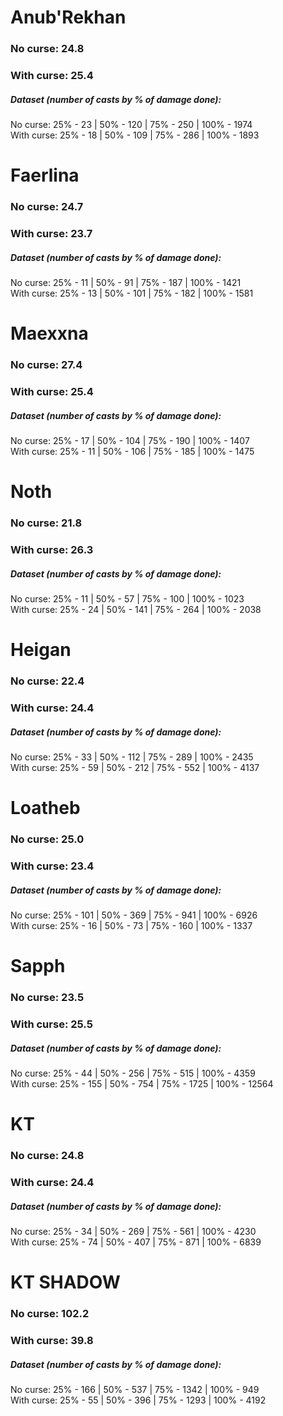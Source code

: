 # Anub'Rekhan
### No curse: 24.8
### With curse: 25.4

##### Dataset (number of casts by % of damage done):
No curse: 25% - 23 | 50% - 120 | 75% - 250 | 100% - 1974\
With curse: 25% - 18 | 50% - 109 | 75% - 286 | 100% - 1893
# Faerlina
### No curse: 24.7
### With curse: 23.7

##### Dataset (number of casts by % of damage done):
No curse: 25% - 11 | 50% - 91 | 75% - 187 | 100% - 1421\
With curse: 25% - 13 | 50% - 101 | 75% - 182 | 100% - 1581
# Maexxna
### No curse: 27.4
### With curse: 25.4

##### Dataset (number of casts by % of damage done):
No curse: 25% - 17 | 50% - 104 | 75% - 190 | 100% - 1407\
With curse: 25% - 11 | 50% - 106 | 75% - 185 | 100% - 1475
# Noth
### No curse: 21.8
### With curse: 26.3

##### Dataset (number of casts by % of damage done):
No curse: 25% - 11 | 50% - 57 | 75% - 100 | 100% - 1023\
With curse: 25% - 24 | 50% - 141 | 75% - 264 | 100% - 2038
# Heigan
### No curse: 22.4
### With curse: 24.4

##### Dataset (number of casts by % of damage done):
No curse: 25% - 33 | 50% - 112 | 75% - 289 | 100% - 2435\
With curse: 25% - 59 | 50% - 212 | 75% - 552 | 100% - 4137
# Loatheb
### No curse: 25.0
### With curse: 23.4

##### Dataset (number of casts by % of damage done):
No curse: 25% - 101 | 50% - 369 | 75% - 941 | 100% - 6926\
With curse: 25% - 16 | 50% - 73 | 75% - 160 | 100% - 1337
# Sapph
### No curse: 23.5
### With curse: 25.5

##### Dataset (number of casts by % of damage done):
No curse: 25% - 44 | 50% - 256 | 75% - 515 | 100% - 4359\
With curse: 25% - 155 | 50% - 754 | 75% - 1725 | 100% - 12564
# KT
### No curse: 24.8
### With curse: 24.4

##### Dataset (number of casts by % of damage done):
No curse: 25% - 34 | 50% - 269 | 75% - 561 | 100% - 4230\
With curse: 25% - 74 | 50% - 407 | 75% - 871 | 100% - 6839
# KT SHADOW
### No curse: 102.2
### With curse: 39.8

##### Dataset (number of casts by % of damage done):
No curse: 25% - 166 | 50% - 537 | 75% - 1342 | 100% - 949\
With curse: 25% - 55 | 50% - 396 | 75% - 1293 | 100% - 4192

